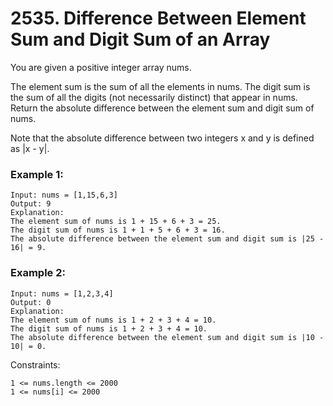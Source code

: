 # 2535. Difference Between Element Sum and Digit Sum of an Array


You are given a positive integer array nums.

The element sum is the sum of all the elements in nums.
The digit sum is the sum of all the digits (not necessarily distinct) that appear in nums.
Return the absolute difference between the element sum and digit sum of nums.

Note that the absolute difference between two integers x and y is defined as |x - y|.


 
### Example 1:
```
Input: nums = [1,15,6,3]
Output: 9
Explanation: 
The element sum of nums is 1 + 15 + 6 + 3 = 25.
The digit sum of nums is 1 + 1 + 5 + 6 + 3 = 16.
The absolute difference between the element sum and digit sum is |25 - 16| = 9.
```

### Example 2:
```
Input: nums = [1,2,3,4]
Output: 0
Explanation:
The element sum of nums is 1 + 2 + 3 + 4 = 10.
The digit sum of nums is 1 + 2 + 3 + 4 = 10.
The absolute difference between the element sum and digit sum is |10 - 10| = 0.
 ```

Constraints:
```
1 <= nums.length <= 2000
1 <= nums[i] <= 2000
```